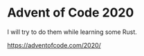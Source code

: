 # Advent of Code 2020

I will try to do them while learning some Rust.

https://adventofcode.com/2020/
